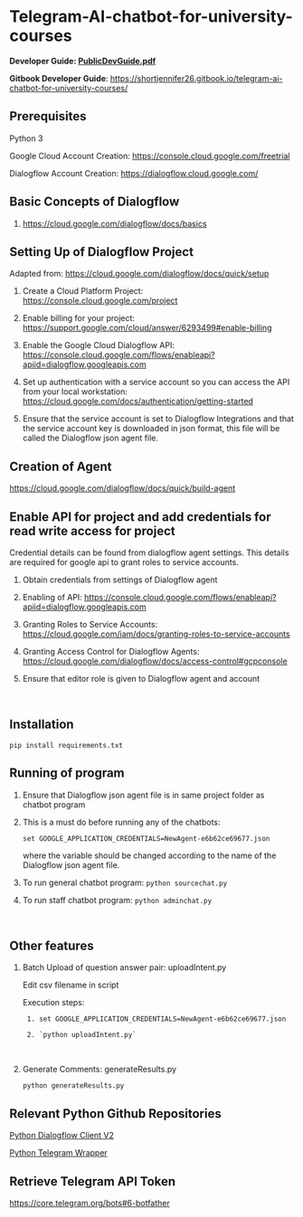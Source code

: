 # Telegram-AI-chatbot-for-university-courses

**Developer Guide: [PublicDevGuide.pdf](https://github.com/darren-ccab/Telegram-AI-chatbot-for-university-courses/blob/master/PublicDevGuide.pdf)**

**Gitbook Developer Guide**: https://shortjennifer26.gitbook.io/telegram-ai-chatbot-for-university-courses/

## Prerequisites

Python 3

Google Cloud Account Creation: https://console.cloud.google.com/freetrial

Dialogflow Account Creation: https://dialogflow.cloud.google.com/

## Basic Concepts of Dialogflow

1.	https://cloud.google.com/dialogflow/docs/basics

## Setting Up of Dialogflow Project

Adapted from: https://cloud.google.com/dialogflow/docs/quick/setup


1. Create a Cloud Platform Project: https://console.cloud.google.com/project

2. Enable billing for your project: https://support.google.com/cloud/answer/6293499#enable-billing

3. Enable the Google Cloud Dialogflow API: https://console.cloud.google.com/flows/enableapi?apiid=dialogflow.googleapis.com

4. Set up authentication with a service account so you can access the API from your local workstation: https://cloud.google.com/docs/authentication/getting-started

5. Ensure that the service account is set to Dialogflow Integrations and that the service account key is downloaded in json format, this file will be called the Dialogflow json agent file.


Creation of Agent
----------------

https://cloud.google.com/dialogflow/docs/quick/build-agent



Enable API for project and add credentials for read write access for project
----------------
Credential details can be found from dialogflow agent settings. This details are required for google api to grant roles to service accounts.

1.	Obtain credentials from settings of Dialogflow agent

2.	Enabling of API:
https://console.cloud.google.com/flows/enableapi?apiid=dialogflow.googleapis.com

3.	Granting Roles to Service Accounts: 
https://cloud.google.com/iam/docs/granting-roles-to-service-accounts
4.	Granting Access Control for Dialogflow Agents:
https://cloud.google.com/dialogflow/docs/access-control#gcpconsole

5.	Ensure that editor role is given to Dialogflow agent and account

<br />

Installation
---------------

`pip install requirements.txt`



Running of program
----------------

1.	Ensure that Dialogflow json agent file is in same project folder as chatbot program

2.	This is a must do before running any of the chatbots:

      `set GOOGLE_APPLICATION_CREDENTIALS=NewAgent-e6b62ce69677.json`

      where the variable should be changed according to the name of the Dialogflow json agent file.

3.	To run general chatbot program: `python sourcechat.py`

4.	To run staff chatbot program: `python adminchat.py`


<br />

Other features
--------------

1. Batch Upload of question answer pair: uploadIntent.py

      Edit csv filename in script

      Execution steps:

        1. set GOOGLE_APPLICATION_CREDENTIALS=NewAgent-e6b62ce69677.json

        2. `python uploadIntent.py`

<br />

2. Generate Comments: generateResults.py

      `python generateResults.py`

Relevant Python Github Repositories
------------------------------------
[Python Dialogflow Client V2](https://github.com/googleapis/dialogflow-python-client-v2)

[Python Telegram Wrapper](https://github.com/python-telegram-bot/python-telegram-bot)
      
      
Retrieve Telegram API Token
---------------------------
https://core.telegram.org/bots#6-botfather
